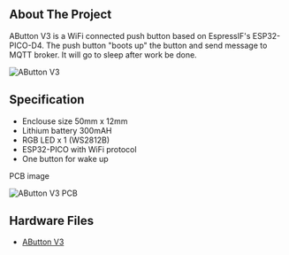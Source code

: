 ## About The Project

AButton V3 is a WiFi connected push button based on EspressIF's ESP32-PICO-D4.  The push button "boots up" the button and send message to MQTT broker. It will go to sleep after work be done.

![AButton V3](https://i1.aprbrother.com/abutton-v3.jpg-320.jpg)

## Specification

* Enclouse size 50mm x 12mm
* Lithium battery 300mAH
* RGB LED x 1 (WS2812B)
* ESP32-PICO with WiFi protocol
* One button for wake up

PCB image

![AButton V3 PCB](https://i1.aprbrother.com/abutton-v3-pcb.png-320.jpg)

## Hardware Files

* [AButton V3](https://github.com/AprilBrother/ab-hardware/tree/master/abutton-v3)
